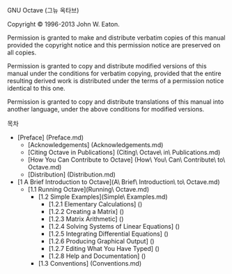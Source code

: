 GNU Octave (그뉴 옥타브)

Copyright © 1996-2013 John W. Eaton.

Permission is granted to make and distribute verbatim copies of this manual provided the copyright notice and this permission notice are preserved on all copies.

Permission is granted to copy and distribute modified versions of this manual under the conditions for verbatim copying, provided that the entire resulting derived work is distributed under the terms of a permission notice identical to this one.

Permission is granted to copy and distribute translations of this manual into another language, under the above conditions for modified versions.

목차

* [Preface] (Preface.md)
  * [Acknowledgements] (Acknowledgements.md)
  * [Citing Octave in Publications] (Citing\ Octave\ in\ Publications.md)
  * [How You Can Contribute to Octave] (How\ You\ Can\ Contribute\ to\ Octave.md)
  * [Distribution] (Distribution.md)
* [1 A Brief Introduction to Octave](A\ Brief\ Introduction\ to\ Octave.md)
  * [1.1 Running Octave](Running\ Octave.md)
    * [1.2 Simple Examples](Simple\ Examples.md)
      * [1.2.1 Elementary Calculations] ()
	  * [1.2.2 Creating a Matrix] ()
	  * [1.2.3 Matrix Arithmetic] ()
	  * [1.2.4 Solving Systems of Linear Equations] ()
	  * [1.2.5 Integrating Differential Equations] ()
	  * [1.2.6 Producing Graphical Output] ()
	  * [1.2.7 Editing What You Have Typed] ()
	  * [1.2.8 Help and Documentation] ()
	* [1.3 Conventions] (Conventions.md)

